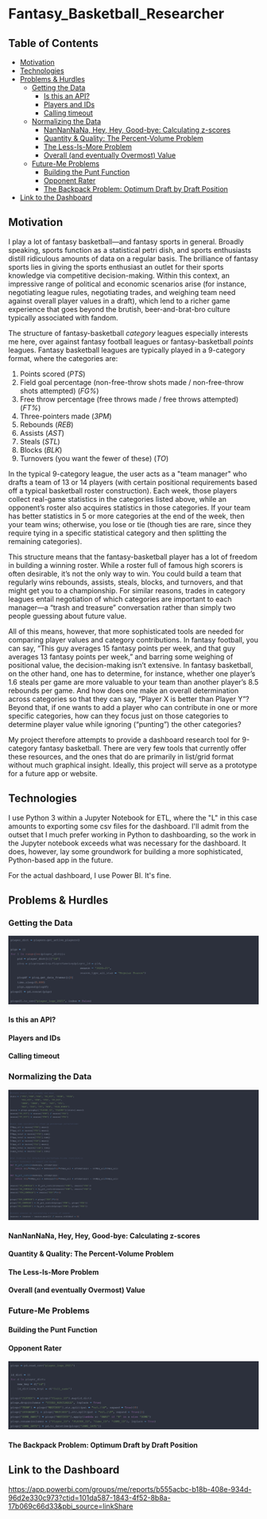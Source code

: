 # Fantasy_Basketball_Researcher

## Table of Contents

- [Motivation](#Motivation)
- [Technologies](#Technologies)
- [Problems & Hurdles](#Problems-&-Hurdles)
  * [Getting the Data](#Getting-the-Data)
    + [Is this an API?](#Is-this-an-API?)
    + [Players and IDs](#Playes-and-IDs)
    + [Calling timeout](#Calling-timeout)
  * [Normalizing the Data](#Normalizing-the-Data)
    + [NanNanNaNa, Hey, Hey, Good-bye: Calculating z-scores](#nannannana-hey-hey-good-bye-calculating-z-scores)
    + [Quantity & Quality: The Percent-Volume Problem](#quantity--quality-the-percent-volume-problem)
    + [The Less-Is-More Problem](#The-Less-Is-More-Problem)
    + [Overall (and eventually Overmost) Value](#Overall-and-eventually-Overmost-Value)
  * [Future-Me Problems](#Future-Me-Problems)
    + [Building the Punt Function](#Building-the-Punt-Function)
    + [Opponent Rater](#Opponent-Rater)
    + [The Backpack Problem: Optimum Draft by Draft Position](#The-Backpack-Problem-Optimum-Draft-by-Draft-Position)
 - [Link to the Dashboard](#Link-to-the-Dashboard)

## Motivation

I play a lot of fantasy basketball—and fantasy sports in general. Broadly speaking, sports function as a statistical petri dish, and sports enthusiasts distill ridiculous amounts of data on a regular basis. The brilliance of fantasy sports lies in giving the sports enthusiast an outlet for their sports knowledge via competitive decision-making. Within this context, an impressive range of political and economic scenarios arise (for instance, negotiating league rules, negotiating trades, and weighing team need against overall player values in a draft), which lend to a richer game experience that goes beyond the brutish, beer-and-brat-bro culture typically associated with fandom.

The structure of fantasy-basketball *category* leagues especially interests me here, over against fantasy football leagues or fantasy-basketball *points* leagues. Fantasy basketball leagues are typically played in a 9-category format, where the categories are:

  1.	Points scored (*PTS*)
  2.  Field goal percentage (non-free-throw shots made / non-free-throw shots attempted) (*FG%*)
  3.	Free throw percentage (free throws made / free throws attempted) (*FT%*)
  4.	Three-pointers made (*3PM*)
  5.	Rebounds (*REB*)
  6.	Assists (*AST*)
  7.	Steals (*STL*)
  8.	Blocks (*BLK*)
  9.	Turnovers (you want the fewer of these) (*TO*)

In the typical 9-category league, the user acts as a "team manager" who drafts a team of 13 or 14 players (with certain positional requirements based off a typical basketball roster construction). Each week, those players collect real-game statistics in the categories listed above, while an opponent’s roster also acquires statistics in those categories. If your team has better statistics in 5 or more categories at the end of the week, then your team wins; otherwise, you lose or tie (though ties are rare, since they require tying in a specific statistical category and then splitting the remaining categories).

This structure means that the fantasy-basketball player has a lot of freedom in building a winning roster. While a roster full of famous high scorers is often desirable, it’s not the only way to win. You could build a team that regularly wins rebounds, assists, steals, blocks, and turnovers, and that might get you to a championship. For similar reasons, trades in category leagues entail negotiation of which categories are important to each manager—a “trash and treasure” conversation rather than simply two people guessing about future value.

All of this means, however, that more sophisticated tools are needed for comparing player values and category contributions. In fantasy football, you can say, “This guy averages 15 fantasy points per week, and that guy averages 13 fantasy points per week,” and barring some weighing of positional value, the decision-making isn’t extensive. In fantasy basketball, on the other hand, one has to determine, for instance, whether one player’s 1.6 steals per game are more valuable to your team than another player’s 8.5 rebounds per game. And how does one make an overall determination across categories so that they can say, “Player X is better than Player Y”? Beyond that, if one wants to add a player who can contribute in one or more specific categories, how can they focus just on those categories to determine player value while ignoring (“punting”) the other categories?

My project therefore attempts to provide a dashboard research tool for 9-category fantasy basketball. There are very few tools that currently offer these resources, and the ones that do are primarily in list/grid format without much graphical insight. Ideally, this project will serve as a prototype for a future app or website.

## Technologies

I use Python 3 within a Jupyter Notebook for ETL, where the "L" in this case amounts to exporting some csv files for the dashboard. I'll admit from the outset that I much prefer working in Python to dashboarding, so the work in the Jupyter notebook exceeds what was necessary for the dashboard. It does, however, lay some groundwork for building a more sophisticated, Python-based app in the future.

For the actual dashboard, I use Power BI. It's fine.

## Problems & Hurdles

### Getting the Data

![Data_Retrieval](https://github.com/jrioross/fantasy_basketball_researcher/blob/main/images/data_retrieval.png)

#### Is this an API?
#### Players and IDs
#### Calling timeout

### Normalizing the Data

![Calculations](https://github.com/jrioross/fantasy_basketball_researcher/blob/main/images/calculations.png)

#### NanNanNaNa, Hey, Hey, Good-bye: Calculating z-scores
#### Quantity & Quality: The Percent-Volume Problem
#### The Less-Is-More Problem
#### Overall (and eventually Overmost) Value

### Future-Me Problems

#### Building the Punt Function
#### Opponent Rater

![Data_Prep](https://github.com/jrioross/fantasy_basketball_researcher/blob/main/images/data_prep.png)

#### The Backpack Problem: Optimum Draft by Draft Position

## Link to the Dashboard

https://app.powerbi.com/groups/me/reports/b555acbc-b18b-408e-934d-96d2e330c973?ctid=101da587-1843-4f52-8b8a-17b069c66d33&pbi_source=linkShare
